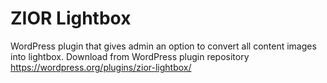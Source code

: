 # ZIOR Lightbox
WordPress plugin that gives admin an option to convert all content images into lightbox.
Download from WordPress plugin repository https://wordpress.org/plugins/zior-lightbox/
